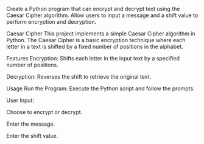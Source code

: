 Create a Python program that can encrypt and decrypt text using the Caesar Cipher algorithm. Allow users to input a message and a shift value to perform encryption and decryption.

Caesar Cipher
This project implements a simple Caesar Cipher algorithm in Python. The Caesar Cipher is a basic encryption technique where each letter in a text is shifted by a fixed number of positions in the alphabet.

Features
Encryption: Shifts each letter in the input text by a specified number of positions.

Decryption: Reverses the shift to retrieve the original text.

Usage
Run the Program: Execute the Python script and follow the prompts.

User Input:

Choose to encrypt or decrypt.

Enter the message.

Enter the shift value.
